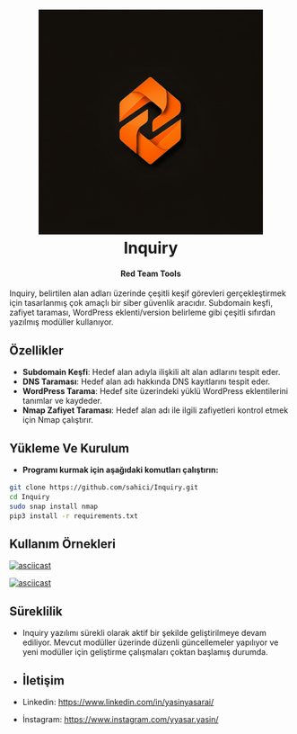 <h1 align="center">
  <a href="https://github.com/sahici/Inquiry"><img src="https://raw.githubusercontent.com/sahici/sahici/refs/heads/main/inquiry.jpg" alt="Inquiry" width="400" height="400"></a>
  <br>
  Inquiry
  <br>
</h1>

<h4 align="center">Red Team Tools</h4>

Inquiry, belirtilen alan adları üzerinde çeşitli keşif görevleri gerçekleştirmek için tasarlanmış çok amaçlı bir siber güvenlik aracıdır. Subdomain keşfi, zafiyet taraması, WordPress eklenti/version belirleme gibi çeşitli sıfırdan yazılmış modüller kullanıyor.

## Özellikler

- **Subdomain Keşfi**: Hedef alan adıyla ilişkili alt alan adlarını tespit eder.
- **DNS Taraması**: Hedef alan adı hakkında DNS kayıtlarını tespit eder.
- **WordPress Tarama**: Hedef site üzerindeki yüklü WordPress eklentilerini tanımlar ve kaydeder.
- **Nmap Zafiyet Taraması**: Hedef alan adı ile ilgili zafiyetleri kontrol etmek için Nmap çalıştırır.

## Yükleme Ve Kurulum

- **Programı kurmak için aşağıdaki komutları çalıştırın:**

```bash
git clone https://github.com/sahici/Inquiry.git
cd Inquiry
sudo snap install nmap
pip3 install -r requirements.txt
```

## Kullanım Örnekleri
[![asciicast](https://asciinema.org/a/687210.svg)](https://asciinema.org/a/687210)

[![asciicast](https://asciinema.org/a/687212.svg)](https://asciinema.org/a/687212)

## Süreklilik

- Inquiry yazılımı sürekli olarak aktif bir şekilde geliştirilmeye devam ediliyor. Mevcut modüller üzerinde düzenli güncellemeler yapılıyor ve yeni modüller için geliştirme çalışmaları çoktan başlamış durumda.

- ## İletişim
- Linkedin: https://www.linkedin.com/in/yasinyasarai/
- İnstagram: https://www.instagram.com/yyasar.yasin/
